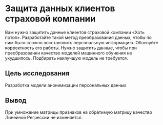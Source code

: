 # Защита данных клиентов страховой компании
Вам нужно защитить данные клиентов страховой компании «Хоть потоп». Разработайте такой метод преобразования данных, чтобы по ним было сложно восстановить персональную информацию. Обоснуйте корректность его работы.
Нужно защитить данные, чтобы при преобразовании качество моделей машинного обучения не ухудшилось. Подбирать наилучшую модель не требуется.

## Цель исследования
Разработка модели анонимизации персональных данных

## Вывод
При умножение матрицы признаков на обратимую матрицу качество Линейной Регрессии не изменяется.
